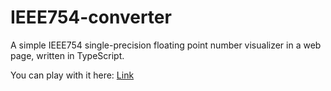 # IEEE754-converter

A simple IEEE754 single-precision floating point number visualizer in a web page, written in TypeScript.

You can play with it here: [Link](https://tools.billhu.us/ieee754)
